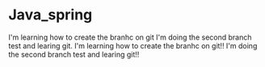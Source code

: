 # Java_spring
I'm learning how to create the branhc on git
I'm doing the second branch test and learing git.
I'm learning how to create the branhc on git!!
I'm doing the second branch test and learing git!!
